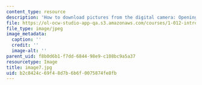 ```yaml
---
content_type: resource
description: 'How to download pictures from the digital camera: Opening the chooser'
file: https://ol-ocw-studio-app-qa.s3.amazonaws.com/courses/1-012-introduction-to-civil-engineering-design-spring-2002/b2c8424c69f48d7b6b6f0075874fe8fb_image7.jpg
file_type: image/jpeg
image_metadata:
  caption: ''
  credit: ''
  image-alt: ''
parent_uid: f8b0d6b1-f7dd-6844-98e9-c108bc9a5a37
resourcetype: Image
title: image7.jpg
uid: b2c8424c-69f4-8d7b-6b6f-0075874fe8fb
---
```

